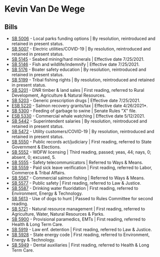 # Kevin Van De Wege
## Bills
* [SB 5006](/bill/2021-22/sb/5006/) - Local parks funding options | By resolution, reintroduced and retained in present status.
* [SB 5007](/bill/2021-22/sb/5007/) - Electric utilities/COVID-19 | By resolution, reintroduced and retained in present status.
* [SB 5145](/bill/2021-22/sb/5145/) - Seabed mining/hard minerals | Effective date 7/25/2021.
* [SB 5146](/bill/2021-22/sb/5146/) - Fish and wildlife/indemnify | Effective date 7/25/2021.
* [SB 5176](/bill/2021-22/sb/5176/) - Boater safety education | By resolution, reintroduced and retained in present status.
* [SB 5199](/bill/2021-22/sb/5199/) - Tribal fishing rights | By resolution, reintroduced and retained in present status.
* [SB 5201](/bill/2021-22/sb/5201/) - DNR timber & land sales | First reading, referred to Rural Development, Agriculture & Natural Resources.
* [SB 5203](/bill/2021-22/sb/5203/) - Generic prescription drugs | Effective date 7/25/2021.
* [ESB 5220](/bill/2021-22/esb/5220/) - Salmon recovery grants/tax | Effective date 4/26/2021*.
* [SB 5300](/bill/2021-22/sb/5300/) - Feeding of garbage to swine | Senate Rules "X" file.
* [ESB 5330](/bill/2021-22/esb/5330/) - Commercial whale watching | Effective date 5/12/2021.
* [SB 5442](/bill/2021-22/sb/5442/) - Superintendent salaries | By resolution, reintroduced and retained in present status.
* [SB 5472](/bill/2021-22/sb/5472/) - Utility customers/COVID-19 | By resolution, reintroduced and retained in present status.
* [SB 5550](/bill/2021-22/sb/5550/) - Public records act/judiciary | First reading, referred to State Government & Elections.
* [SB 5552](/bill/2021-22/sb/5552/) - WDFW licensing | Third reading, passed; yeas, 44; nays, 0; absent, 0; excused, 5.
* [SB 5555](/bill/2021-22/sb/5555/) - Safety telecommunicators | Referred to Ways & Means.
* [SB 5559](/bill/2021-22/sb/5559/) - Paid sick leave verification | First reading, referred to Labor, Commerce & Tribal Affairs.
* [SB 5567](/bill/2021-22/sb/5567/) - Commercial salmon fishing | Referred to Ways & Means.
* [SB 5577](/bill/2021-22/sb/5577/) - Public safety | First reading, referred to Law & Justice.
* [SB 5587](/bill/2021-22/sb/5587/) - Drinking water fluoridation | First reading, referred to Environment, Energy & Technology.
* [SB 5613](/bill/2021-22/sb/5613/) - Use of dogs to hunt | Passed to Rules Committee for second reading.
* [SB 5721](/bill/2021-22/sb/5721/) - Natural resource management | First reading, referred to Agriculture, Water, Natural Resources & Parks.
* [SB 5900](/bill/2021-22/sb/5900/) - Provisional paramedics, EMTs | First reading, referred to Health & Long Term Care.
* [SB 5919](/bill/2021-22/sb/5919/) - Law enf. detention | First reading, referred to Law & Justice.
* [SB 5928](/bill/2021-22/sb/5928/) - State energy code | First reading, referred to Environment, Energy & Technology.
* [SB 5949](/bill/2021-22/sb/5949/) - Dental auxiliaries | First reading, referred to Health & Long Term Care.
